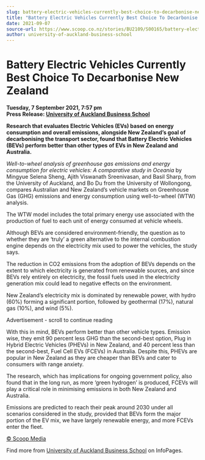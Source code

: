 ```yaml
---
slug: battery-electric-vehicles-currently-best-choice-to-decarbonise-new-zealand
title: "Battery Electric Vehicles Currently Best Choice To Decarbonise New Zealand"
date: 2021-09-07
source-url: https://www.scoop.co.nz/stories/BU2109/S00165/battery-electric-vehicles-currently-best-choice-to-decarbonise-new-zealand.htm
author: university-of-auckland-business-school
---
```

Battery Electric Vehicles Currently Best Choice To Decarbonise New Zealand
==========================================================================

**Tuesday, 7 September 2021, 7:57 pm**  
**Press Release: [University of Auckland Business School](https://info.scoop.co.nz/University_of_Auckland_Business_School)**

**Research that evaluates Electric Vehicles (EVs) based on energy consumption and overall emissions, alongside New Zealand’s goal of decarbonising the transport sector, found that Battery Electric Vehicles (BEVs) perform better than other types of EVs in New Zealand and Australia.**

_Well-to-wheel analysis of greenhouse gas emissions and energy consumption for electric vehicles: A comparative study in Oceania_ by Mingyue Selena Sheng, Ajith Viswanath Sreenivasan, and Basil Sharp, from the University of Auckland, and Bo Du from the University of Wollongong, compares Australian and New Zealand’s vehicle markets on Greenhouse Gas (GHG) emissions and energy consumption using well-to-wheel (WTW) analysis.

The WTW model includes the total primary energy use associated with the production of fuel to each unit of energy consumed at vehicle wheels.

Although BEVs are considered environment-friendly, the question as to whether they are ‘truly’ a green alternative to the internal combustion engine depends on the electricity mix used to power the vehicles, the study says.

The reduction in CO2 emissions from the adoption of BEVs depends on the extent to which electricity is generated from renewable sources, and since BEVs rely entirely on electricity, the fossil fuels used in the electricity generation mix could lead to negative effects on the environment.

New Zealand’s electricity mix is dominated by renewable power, with hydro (60%) forming a significant portion, followed by geothermal (17%), natural gas (10%), and wind (5%).

Advertisement - scroll to continue reading





With this in mind, BEVs perform better than other vehicle types. Emission wise, they emit 90 percent less GHG than the second-best option, Plug in Hybrid Electric Vehicles (PHEVs) in New Zealand, and 40 percent less than the second-best, Fuel Cell EVs (FCEVs) in Australia. Despite this, PHEVs are popular in New Zealand as they are cheaper than BEVs and cater to consumers with range anxiety.

The research, which has implications for ongoing government policy, also found that in the long run, as more ‘green hydrogen’ is produced, FCEVs will play a critical role in minimising emissions in both New Zealand and Australia.

Emissions are predicted to reach their peak around 2030 under all scenarios considered in the study, provided that BEVs form the major portion of the EV mix, we have largely renewable energy, and more FCEVs enter the fleet.

[© Scoop Media](http://www.scoop.co.nz/about/terms.html)

Find more from [University of Auckland Business School](https://info.scoop.co.nz/University_of_Auckland_Business_School) on InfoPages.